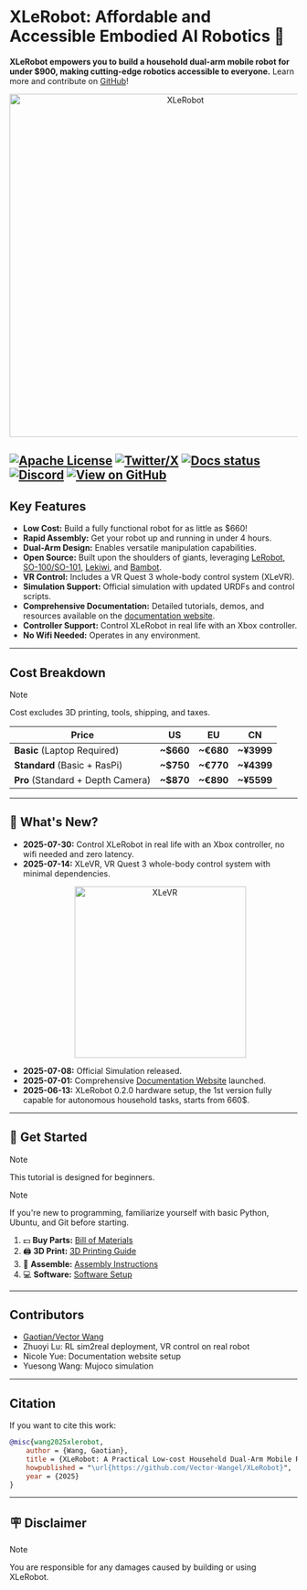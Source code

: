 # XLeRobot: Affordable and Accessible Embodied AI Robotics 🤖

**XLeRobot empowers you to build a household dual-arm mobile robot for under \$900, making cutting-edge robotics accessible to everyone.**  Learn more and contribute on [GitHub](https://github.com/Vector-Wangel/XLeRobot)!

<p align="center">
  <a href="https://xlerobot.readthedocs.io/en/latest/index.html">
    <img src="media/XLeRobot.png" alt="XLeRobot" width="600">
  </a>
</p>

[![Apache License](https://img.shields.io/badge/License-Apache%202.0-blue.svg)](https://opensource.org/licenses/Apache-2.0)
[![Twitter/X](https://img.shields.io/twitter/follow/VectorWang?style=social)](https://twitter.com/VectorWang2)
[![Docs status](https://img.shields.io/badge/docs-passing-brightgreen.svg)](https://xlerobot.readthedocs.io/en/latest/)
[![Discord](https://img.shields.io/badge/Discord-XLeRobot-7289da?style=flat&logo=discord&logoColor=white)](https://discord.gg/bjZveEUh6F)
[![View on GitHub](https://img.shields.io/badge/GitHub-View%20on%20GitHub-blue?logo=github)](https://github.com/Vector-Wangel/XLeRobot)
---

## Key Features

*   **Low Cost:** Build a fully functional robot for as little as \$660!
*   **Rapid Assembly:** Get your robot up and running in under 4 hours.
*   **Dual-Arm Design:** Enables versatile manipulation capabilities.
*   **Open Source:** Built upon the shoulders of giants, leveraging [LeRobot](https://github.com/huggingface/lerobot), [SO-100/SO-101](https://github.com/TheRobotStudio/SO-ARM100), [Lekiwi](https://github.com/SIGRobotics-UIUC/LeKiwi), and [Bambot](https://github.com/timqian/bambot).
*   **VR Control:** Includes a VR Quest 3 whole-body control system (XLeVR).
*   **Simulation Support:** Official simulation with updated URDFs and control scripts.
*   **Comprehensive Documentation:** Detailed tutorials, demos, and resources available on the [documentation website](https://xlerobot.readthedocs.io/en/latest/index.html).
*   **Controller Support:** Control XLeRobot in real life with an Xbox controller.
*   **No Wifi Needed:** Operates in any environment.

---

## Cost Breakdown

> [!NOTE]
> Cost excludes 3D printing, tools, shipping, and taxes.

| Price                               | US      | EU      | CN       |
| ----------------------------------- | ------- | ------- | -------- |
| **Basic** (Laptop Required)         | **~$660** | **~€680** | **~¥3999** |
| **Standard** (Basic + RasPi)        | **~$750** | **~€770** | **~¥4399** |
| **Pro** (Standard + Depth Camera) | **~$870** | **~€890** | **~¥5599** |

---

## 📰 What's New?

*   **2025-07-30:** Control XLeRobot in real life with an Xbox controller, no wifi needed and zero latency.
*   **2025-07-14:** XLeVR, VR Quest 3 whole-body control system with minimal dependencies.
    <p align="center">
        <img src="https://github.com/user-attachments/assets/68b77bea-fdcf-4f42-9cf0-efcf1b188358" alt="XLeVR" width="300">
    </p>
*   **2025-07-08:** Official Simulation released.
*   **2025-07-01:** Comprehensive [Documentation Website](https://xlerobot.readthedocs.io/en/latest/index.html) launched.
*   **2025-06-13:** XLeRobot 0.2.0 hardware setup, the 1st version fully capable for autonomous household tasks, starts from 660$.

---

## 🚀 Get Started

> [!NOTE]
> This tutorial is designed for beginners.

> [!NOTE]
> If you're new to programming, familiarize yourself with basic Python, Ubuntu, and Git before starting.

1.  💵 **Buy Parts:** [Bill of Materials](https://xlerobot.readthedocs.io/en/latest/hardware/getting_started/material.html)
2.  🖨️ **3D Print:** [3D Printing Guide](https://xlerobot.readthedocs.io/en/latest/hardware/getting_started/3d.html)
3.  🔨 **Assemble:** [Assembly Instructions](https://xlerobot.readthedocs.io/en/latest/hardware/getting_started/assemble.html)
4.  💻 **Software:** [Software Setup](https://xlerobot.readthedocs.io/en/latest/software/index.html)

---

## Contributors

*   [Gaotian/Vector Wang](https://vector-wangel.github.io/)
*   Zhuoyi Lu: RL sim2real deployment, VR control on real robot
*   Nicole Yue: Documentation website setup
*   Yuesong Wang: Mujoco simulation

---

## Citation

If you want to cite this work:

```bibtex
@misc{wang2025xlerobot,
    author = {Wang, Gaotian},
    title = {XLeRobot: A Practical Low-cost Household Dual-Arm Mobile Robot Design for General Manipulation},
    howpublished = "\url{https://github.com/Vector-Wangel/XLeRobot}",
    year = {2025}
}
```

---

## 🪧 Disclaimer

> [!NOTE]
> You are responsible for any damages caused by building or using XLeRobot.